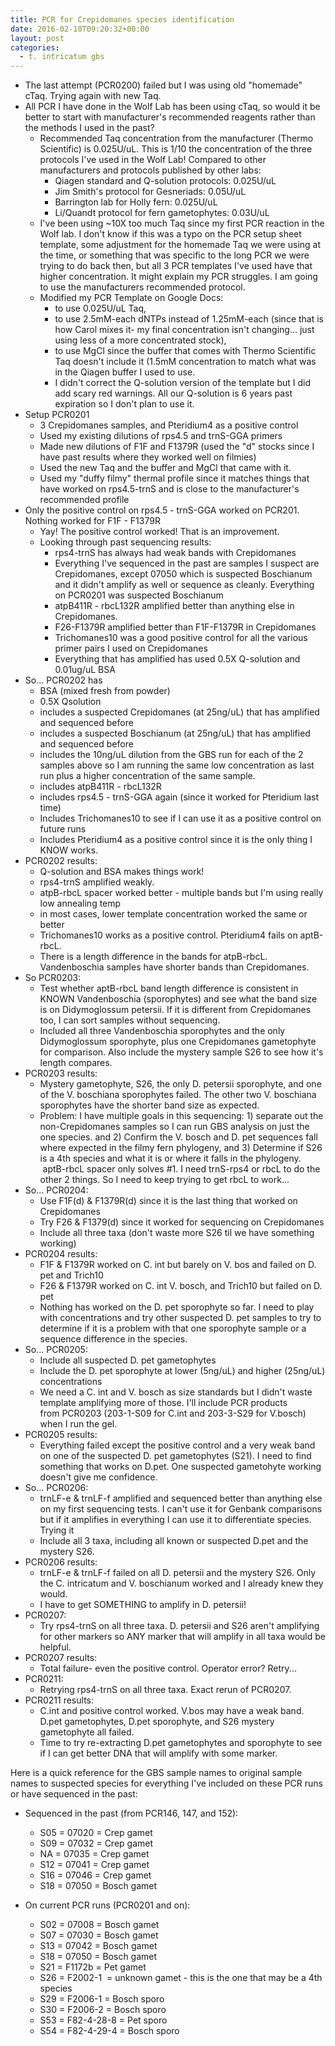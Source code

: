```yaml
---
title: PCR for Crepidomanes species identification
date: 2016-02-10T09:20:32+00:00
layout: post
categories:
  - t. intricatum gbs
---
```

  * The last attempt (PCR0200) failed but I was using old "homemade" cTaq. Trying again with new Taq.
  * All PCR I have done in the Wolf Lab has been using cTaq, so would it be better to start with manufacturer's recommended reagents rather than the methods I used in the past?
      * Recommended Taq concentration from the manufacturer (Thermo Scientific) is 0.025U/uL. This is 1/10 the concentration of the three protocols I've used in the Wolf Lab! Compared to other manufacturers and protocols published by other labs:
          * Qiagen standard and Q-solution protocols: 0.025U/uL
          * Jim Smith's protocol for Gesneriads: 0.05U/uL
          * Barrington lab for Holly fern: 0.025U/uL
          * Li/Quandt protocol for fern gametophytes: 0.03U/uL
      * I've been using ~10X too much Taq since my first PCR reaction in the Wolf lab. I don't know if this was a typo on the PCR setup sheet template, some adjustment for the homemade Taq we were using at the time, or something that was specific to the long PCR we were trying to do back then, but all 3 PCR templates I've used have that higher concentration. It might explain my PCR struggles. I am going to use the manufacturers recommended protocol.
      * Modified my PCR Template on Google Docs:
          * to use 0.025U/uL Taq,
          * to use 2.5mM-each dNTPs instead of 1.25mM-each (since that is how Carol mixes it- my final concentration isn't changing... just using less of a more concentrated stock),
          * to use MgCl since the buffer that comes with Thermo Scientific Taq doesn't include it (1.5mM concentration to match what was in the Qiagen buffer I used to use.
          * I didn't correct the Q-solution version of the template but I did add scary red warnings. All our Q-solution is 6 years past expiration so I don't plan to use it.
  * Setup PCR0201
      * 3 Crepidomanes samples, and Pteridium4 as a positive control
      * Used my existing dilutions of rps4.5 and trnS-GGA primers
      * Made new dilutions of F1F and F1379R (used the "d" stocks since I have past results where they worked well on filmies)
      * Used the new Taq and the buffer and MgCl that came with it.
      * Used my "duffy filmy" thermal profile since it matches things that have worked on rps4.5-trnS and is close to the manufacturer's recommended profile
  * Only the positive control on rps4.5 - trnS-GGA worked on PCR201. Nothing worked for F1F - F1379R
      * Yay! The positive control worked! That is an improvement.
      * Looking through past sequencing results:
          * rps4-trnS has always had weak bands with Crepidomanes
          * Everything I've sequenced in the past are samples I suspect are Crepidomanes, except 07050 which is suspected Boschianum and it didn't amplify as well or sequence as cleanly. Everything on PCR0201 was suspected Boschianum
          * atpB411R - rbcL132R amplified better than anything else in Crepidomanes.
          * F26-F1379R amplified better than F1F-F1379R in Crepidomanes
          * Trichomanes10 was a good positive control for all the various primer pairs I used on Crepidomanes
          * Everything that has amplified has used 0.5X Q-solution and 0.01ug/uL BSA
  * So... PCR0202 has
      * BSA (mixed fresh from powder)
      * 0.5X Qsolution
      * includes a suspected Crepidomanes (at 25ng/uL) that has amplified and sequenced before
      * includes a suspected Boschianum (at 25ng/uL) that has amplified and sequenced before
      * includes the 10ng/uL dilution from the GBS run for each of the 2 samples above so I am running the same low concentration as last run plus a higher concentration of the same sample.
      * includes atpB411R - rbcL132R
      * includes rps4.5 - trnS-GGA again (since it worked for Pteridium last time)
      * Includes Trichomanes10 to see if I can use it as a positive control on future runs
      * Includes Pteridium4 as a positive control since it is the only thing I KNOW works.
  * PCR0202 results:
      * Q-solution and BSA makes things work!
      * rps4-trnS amplified weakly.
      * atpB-rbcL spacer worked better - multiple bands but I'm using really low annealing temp
      * in most cases, lower template concentration worked the same or better
      * Trichomanes10 works as a positive control. Pteridium4 fails on aptB-rbcL.
      * There is a length difference in the bands for atpB-rbcL. Vandenboschia samples have shorter bands than Crepidomanes.
  * So PCR0203:
      * Test whether aptB-rbcL band length difference is consistent in KNOWN Vandenboschia (sporophytes) and see what the band size is on Didymoglossum petersii. If it is different from Crepidomanes too, I can sort samples without sequencing.
      * Included all three Vandenboschia sporophytes and the only Didymoglossum sporophyte, plus one Crepidomanes gametophyte for comparison. Also include the mystery sample S26 to see how it's length compares.
  * PCR0203 results:
      * Mystery gametophyte, S26, the only D. petersii sporophyte, and one of the V. boschiana sporophytes failed. The other two V. boschiana sporophytes have the shorter band size as expected.
      * Problem: I have multiple goals in this sequencing: 1) separate out the non-Crepidomanes samples so I can run GBS analysis on just the one species. and 2) Confirm the V. bosch and D. pet sequences fall where expected in the filmy fern phylogeny, and 3) Determine if S26 is a 4th species and what it is or where it falls in the phylogeny.  aptB-rbcL spacer only solves #1. I need trnS-rps4 or rbcL to do the other 2 things. So I need to keep trying to get rbcL to work...
  * So... PCR0204:
      * Use F1F(d) & F1379R(d) since it is the last thing that worked on Crepidomanes
      * Try F26 & F1379(d) since it worked for sequencing on Crepidomanes
      * Include all three taxa (don't waste more S26 til we have something working)
  * PCR0204 results:
      * F1F & F1379R worked on C. int but barely on V. bos and failed on D. pet and Trich10
      * F26 & F1379R worked on C. int V. bosch, and Trich10 but failed on D. pet
      * Nothing has worked on the D. pet sporophyte so far. I need to play with concentrations and try other suspected D. pet samples to try to determine if it is a problem with that one sporophyte sample or a sequence difference in the species.
  * So... PCR0205:
      * Include all suspected D. pet gametophytes
      * Include the D. pet sporophyte at lower (5ng/uL) and higher (25ng/uL) concentrations
      * We need a C. int and V. bosch as size standards but I didn't waste template amplifying more of those. I'll include PCR products from PCR0203 (203-1-S09 for C.int and 203-3-S29 for V.bosch) when I run the gel.
  * PCR0205 results:
      * Everything failed except the positive control and a very weak band on one of the suspected D. pet gametophytes (S21). I need to find something that works on D.pet. One suspected gametohyte working doesn't give me confidence.
  * So... PCR0206:
      * trnLF-e & trnLF-f amplified and sequenced better than anything else on my first sequencing tests. I can't use it for Genbank comparisons but if it amplifies in everything I can use it to differentiate species. Trying it
      * Include all 3 taxa, including all known or suspected D.pet and the mystery S26.
  * PCR0206 results:
      * trnLF-e & trnLF-f failed on all D. petersii and the mystery S26. Only the C. intricatum and V. boschianum worked and I already knew they would.
      * I have to get SOMETHING to amplify in D. petersii!
  * PCR0207:
    * Try rps4-trnS on all three taxa. D. petersii and S26 aren't amplifying for other markers so ANY marker that will amplify in all taxa would be helpful.
  * PCR0207 results:
    * Total failure- even the positive control. Operator error? Retry...
  * PCR0211:
    * Retrying rps4-trnS on all three taxa. Exact rerun of PCR0207.
  * PCR0211 results:
    * C.int and positive control worked. V.bos may have a weak band. D.pet gametophytes, D.pet sporophyte, and S26 mystery gametophyte all failed.
    * Time to try re-extracting D.pet gametophytes and sporophyte to see if I can get better DNA that will amplify with some marker.

Here is a quick reference for the GBS sample names to original sample names to suspected species for everything I've included on these PCR runs or have sequenced in the past:

  * Sequenced in the past (from PCR146, 147, and 152):
      * S05 = 07020 = Crep gamet
      * S09 = 07032 = Crep gamet
      * NA = 07035 = Crep gamet
      * S12 = 07041 = Crep gamet
      * S16 = 07046 = Crep gamet
      * S18 = 07050 = Bosch gamet

  * On current PCR runs (PCR0201 and on):
      * S02 = 07008 = Bosch gamet
      * S07 = 07030 = Bosch gamet
      * S13 = 07042 = Bosch gamet
      * S18 = 07050 = Bosch gamet
      * S21 = F1172b = Pet gamet
      * S26 = F2002-1  = unknown gamet - this is the one that may be a 4th species
      * S29 = F2006-1 = Bosch sporo
      * S30 = F2006-2 = Bosch sporo
      * S53 = F82-4-28-8 = Pet sporo
      * S54 = F82-4-29-4 = Bosch sporo
